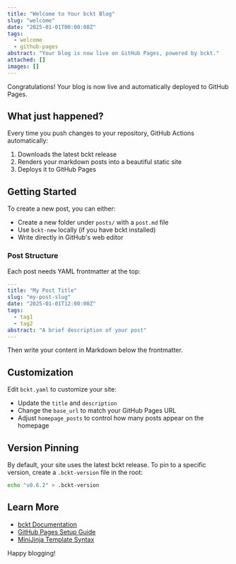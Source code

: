```yaml
---
title: "Welcome to Your bckt Blog"
slug: "welcome"
date: "2025-01-01T00:00:00Z"
tags:
  - welcome
  - github-pages
abstract: "Your blog is now live on GitHub Pages, powered by bckt."
attached: []
images: []
---
```


Congratulations! Your blog is now live and automatically deployed to GitHub Pages.

## What just happened?

Every time you push changes to your repository, GitHub Actions automatically:

1. Downloads the latest bckt release
2. Renders your markdown posts into a beautiful static site
3. Deploys it to GitHub Pages

## Getting Started

To create a new post, you can either:

- Create a new folder under `posts/` with a `post.md` file
- Use `bckt-new` locally (if you have bckt installed)
- Write directly in GitHub's web editor

### Post Structure

Each post needs YAML frontmatter at the top:

```yaml
---
title: "My Post Title"
slug: "my-post-slug"
date: "2025-01-01T12:00:00Z"
tags:
  - tag1
  - tag2
abstract: "A brief description of your post"
---
```

Then write your content in Markdown below the frontmatter.

## Customization

Edit `bckt.yaml` to customize your site:

- Update the `title` and `description`
- Change the `base_url` to match your GitHub Pages URL
- Adjust `homepage_posts` to control how many posts appear on the homepage

## Version Pinning

By default, your site uses the latest bckt release. To pin to a specific version, create a `.bckt-version` file in the root:

```bash
echo "v0.6.2" > .bckt-version
```

## Learn More

- [bckt Documentation](https://github.com/vrypan/bckt)
- [GitHub Pages Setup Guide](https://github.com/vrypan/bckt/blob/main/docs/github-pages-setup.md)
- [MiniJinja Template Syntax](https://docs.rs/minijinja/)

Happy blogging!
